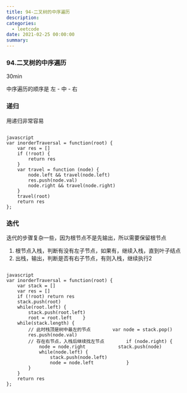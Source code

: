 ```yaml
---
title: 94-二叉树的中序遍历
description: 
categories:
  - leetcode
date: 2021-02-25 00:00:00
summary: 
---
```


### 94.二叉树的中序遍历

30min

中序遍历的顺序是 左 - 中 - 右

### 递归

用递归非常容易

```

javascript
var inorderTraversal = function(root) {
    var res = []
    if (!root) {
        return res
    }
    var travel = function (node) {
        node.left && travel(node.left)
        res.push(node.val)
        node.right && travel(node.right)
    }
    travel(root)
    return res
};
```

### 迭代

迭代的步骤复杂一些，因为根节点不是先输出，所以需要保留根节点

1. 根节点入栈，判断有没有左子节点，如果有，继续入栈，直到叶子结点
1. 出栈，输出，判断是否有右子节点，有则入栈，继续执行2
```

javascript
var inorderTraversal = function(root) {
    var stack = []
    var res = []
    if (!root) return res
    stack.push(root)
    while(root.left) {
        stack.push(root.left)
        root = root.left    }
    while(stack.length) {
        // 此时栈顶是树中最左的节点        var node = stack.pop()
        res.push(node.val)
        // 存在右节点，入栈后继续找左节点        if (node.right) {
            node = node.right            stack.push(node)
            while(node.left) {
                stack.push(node.left)
                node = node.left            }
        }
    }
    return res
};
```

